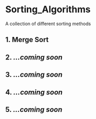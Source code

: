 # Sorting_Algorithms
A collection of different sorting methods


<h2>1.  Merge Sort </h2>
<h2>2. <i>...coming soon</i></h2>
<h2>3. <i>...coming soon</i></h2>
<h2>4. <i>...coming soon</i></h2>
<h2>5. <i>...coming soon</i></h2>
